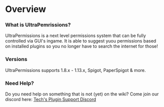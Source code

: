 # Overview

### What is UltraPemrissions?

UltraPermissions is a next level permissions system that can be fully controlled via GUI's ingame. It is able to suggest yuou permissions based on installed plugins so you no longer have to search the internet for those! 

### Versions

UltraPermissions supports 1.8.x - 1.13.x, Spigot, PaperSpigot & more. 

### Need Help?

Do you need help on something that is not (yet) on the wiki? Come join our discord here: [Tech's Plugin Support Discord](https://discord.gg/GmuPTqb)
